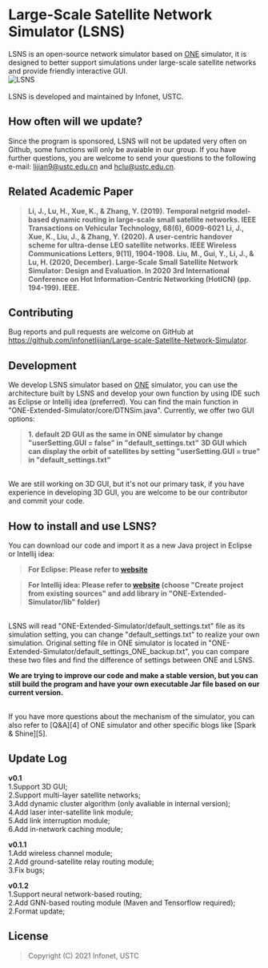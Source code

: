 # Large-Scale Satellite Network Simulator (LSNS)

LSNS is an open-source network simulator based on [ONE][1] simulator, it is designed to better support simulations under large-scale satellite networks and provide friendly interactive GUI.   
![LSNS](https://github.com/infonetlijian/ONE-Extended-Simulator/raw/gh-pages/images/icon.png)  
<br>
LSNS is developed and maintained by Infonet, USTC.
## How often will we update?

Since the program is sponsored, LSNS will not be updated very often on Github, some functions will only be avaiable in our group. If you have further questions, you are welcome to send your questions to the following e-mail: lijian9@ustc.edu.cn and hclu@ustc.edu.cn.

## Related Academic Paper

> **Li, J., Lu, H., Xue, K., & Zhang, Y. (2019). Temporal netgrid model-based dynamic routing in large-scale small satellite networks. IEEE Transactions on Vehicular Technology, 68(6), 6009-6021**
> **Li, J., Xue, K., Liu, J., & Zhang, Y. (2020). A user-centric handover scheme for ultra-dense LEO satellite networks. IEEE Wireless Communications Letters, 9(11), 1904-1908.**
> **Liu, M., Gui, Y., Li, J., & Lu, H. (2020, December). Large-Scale Small Satellite Network Simulator: Design and Evaluation. In 2020 3rd International Conference on Hot Information-Centric Networking (HotICN) (pp. 194-199). IEEE.**

## Contributing

Bug reports and pull requests are welcome on GitHub at https://github.com/infonetlijian/Large-scale-Satellite-Network-Simulator.

## Development

We develop LSNS simulator based on [ONE][1] simulator, you can use the architecture built by LSNS and develop your own function by using IDE such as Eclipse or Intellij idea (preferred). You can find the main function in "ONE-Extended-Simulator/core/DTNSim.java". Currently, we offer two GUI options: 

> **1. default 2D GUI as the same in ONE simulator by change "userSetting.GUI = false" in "default_settings.txt"** 
> **3D GUI which can display the orbit of satellites by setting "userSetting.GUI = true" in "default_settings.txt"**

<br>
We are still working on 3D GUI, but it's not our primary task, if you have experience in developing 3D GUI, you are welcome to be our contributor and commit your code.

## How to install and use LSNS?

You can download our code and import it as a new Java project in Eclipse or Intellij idea:

> **For Eclipse: Please refer to [website][2]**

> **For Intellij idea: Please refer to [website][3] (choose "Create project from existing sources" and add library in "ONE-Extended-Simulator/lib" folder)**

<br>
LSNS will read "ONE-Extended-Simulator/default_settings.txt" file as its simulation setting, you can change "default_settings.txt" to realize your own simulation. Original setting file in ONE simulator is located in "ONE-Extended-Simulator/default_settings_ONE_backup.txt", you can compare these two files and find the difference of settings between ONE and LSNS.

**We are trying to improve our code and make a stable version, but you can still build the program and have your own executable Jar file based on our current version.**

<br>
If you have more questions about the mechanism of the simulator, you can also refer to [Q&A][4] of ONE simulator and other specific blogs like [Spark & Shine][5].

## Update Log
**v0.1**
<br>
1.Support 3D GUI; 
<br>
2.Support multi-layer satellite networks;
<br>
3.Add dynamic cluster algorithm (only avaliable in internal version); 
<br>
4.Add laser inter-satellite link module; 
<br>
5.Add link interruption module; 
<br>
6.Add in-network caching module; 
<br>

**v0.1.1**
<br>
1.Add wireless channel module;
<br>
2.Add ground-satellite relay routing module;
<br>
3.Fix bugs;
<br>

**v0.1.2**
<br>
1.Support neural network-based routing;
<br>
2.Add GNN-based routing module (Maven and Tensorflow required);
<br>
2.Format update;

## License

> Copyright (C) 2021 Infonet, USTC 

[1]:https://akeranen.github.io/the-one/
[2]:https://stackoverflow.com/questions/20170470/importing-class-java-files-in-eclipse
[3]:https://www.jetbrains.com/help/idea/import-project-or-module-wizard.html
[4]:https://www.netlab.tkk.fi/tutkimus/dtn/theone/qa.html
[5]:http://sparkandshine.net/the-one-use-notes-directory/

